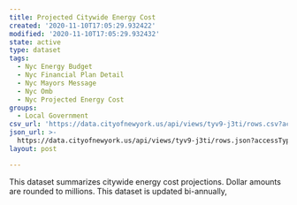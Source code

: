 ```yaml
---
title: Projected Citywide Energy Cost
created: '2020-11-10T17:05:29.932422'
modified: '2020-11-10T17:05:29.932432'
state: active
type: dataset
tags:
  - Nyc Energy Budget
  - Nyc Financial Plan Detail
  - Nyc Mayors Message
  - Nyc Omb
  - Nyc Projected Energy Cost
groups:
  - Local Government
csv_url: 'https://data.cityofnewyork.us/api/views/tyv9-j3ti/rows.csv?accessType=DOWNLOAD'
json_url: >-
  https://data.cityofnewyork.us/api/views/tyv9-j3ti/rows.json?accessType=DOWNLOAD
layout: post

---
```

This dataset summarizes  citywide energy cost projections.  Dollar amounts are rounded to millions.  This dataset is updated bi-annually,

